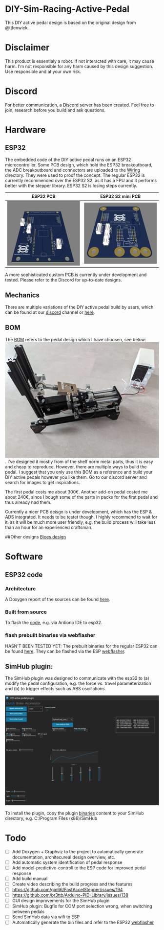 
# DIY-Sim-Racing-Active-Pedal
This DIY active pedal design is based on the original design from @tjfenwick.



# Disclaimer
This product is essentialy a robot. If not interacted with care, it may cause harm.
I'm not responsible for any harm caused by this design suggestion. Use responsible and at your own risk.  


# Discord
For better communication, a [Discord](https://discord.gg/j8QhD5hCv7) server has been created. 
Feel free to join, research before you build and ask questions.


# Hardware
## ESP32
The embedded code of the DIY active pedal runs on an ESP32 microcontroller. Some PCB design, which hold the ESP32 breakoutboard, the ADC breakoutboard and connectors are uploaded to the [Wiring](Wiring) directory. They were used to proof the concept. 
The regular ESP32 is currently recommended over the ESP32 S2, as it has a FPU and it performs better with the stepper library. ESP32 S2 is losing steps currently.

ESP32 PCB            |  ESP32 S2 mini PCB
:-------------------------:|:-------------------------:
![](Wiring/Esp32/Esp32_PCB_0.png)  |  ![](Wiring/Esp32_s2_mini/Esp32_S2_mini_PCB_0.png)

A more sophisticated custom PCB is currently under development and tested. Please refer to the Discord for up-to-date designs.

## Mechanics
There are multiple variations of the DIY active pedal build by users, which can be found at our [discord](https://discord.gg/j9K5vUuT) channel or [here](#Other-designs).

## BOM
The [BOM](BOM.md) refers to the pedal design which I have choosen, see below:
![image](Images/Build_1.jpg).
I've designed it mostly from of the shelf norm metal parts, thus it is easy and cheap to reproduce. However, there are multiple ways to build the pedal. I suggest that you only use this BOM as a reference and build your DIY active pedals however you like them. Go to our discord server and search for images to get inspirations.

The first pedal costs me about 300€. Another add-on pedal costed me about 240€, since I bough some of the parts in packs for the first pedal and thus already had them. 

Currently a nicer PCB deisgn is under development, which has the ESP & ADS integrated. It needs to be testet though. I highly recommend to wait for it, as it will be much more user friendly, e.g. the build process will take less than an hour for an experienced craftsman. 

##Other designs
[Bjoes design](https://github.com/Bjoes/DIY-Active-pedal-mechanical-design)


  
# Software

## ESP32 code

### Architecture
A Doxygen report of the sources can be found [here](Arduino/html/index.html).

### Built from source
To flash the [code](Arduino/Esp32/Main), e.g. via Ardiono IDE to esp32. 

### flash prebuilt binaries via webflasher
HASN'T BEEN TESTED YET:
The prebuilt binaries for the regular ESP32 can be found [here](Arduino/Esp32/bin). They can be flashed via the ESP [webflasher](https://esp.huhn.me/). 

## SimHub plugin:
The SimHub plugin was designed to communicate with the esp32 to (a) modify the pedal configuration, e.g. the force vs. travel parameterization and (b) to trigger effects such as ABS oscillations.  

![image](SimHubPlugin/Images/SimHubPluginOverview.png)

To install the plugin, copy the plugin [binaries](SimHubPlugin/bin) content to your SimHub directory, e.g. C:/Program Files (x86)/SimHub


# Todo
- [ ] Add Doxygen + Graphviz to the project to automatically generate documentation, architecureal design overview, etc.
- [ ] Add automatic system identification of pedal response
- [ ] Add model-predictive-controll to the ESP code for improved pedal response
- [ ] Add build manual
- [ ] Create video describing the build progress and the features
- [ ] https://github.com/gin66/FastAccelStepper/issues/194
- [ ] https://github.com/br3ttb/Arduino-PID-Library/issues/138
- [ ] GUI design improvements for the SimHub plugin
- [ ] SimHub plugin: Bugfix for COM port selection wrong, when switching between pedals
- [ ] Send SimHub data via wifi to ESP
- [ ] Automatically generate the bin files and refer to the ESP32 [webflasher](https://esp.huhn.me/)
